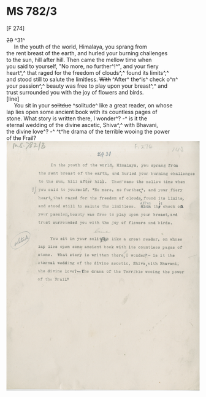 # MS 782/3

[F 274]

~~29~~ ^31^ \
&nbsp;&nbsp;&nbsp;&nbsp;&nbsp;In the youth of the world, Himalaya, you sprang from \
the rent breast of the earth, and hurled your burning challenges \
to the sun, hill after hill. Then came the mellow time when \
you said to yourself, "No more, no further^!^", and your fiery \
heart^,^ that raged for the freedom of clouds^,^ found its limits^,^ \
and stood still to salute the limitless. ~~With~~ ^After^ th~~e~~^is^ check o^n^ \
your passion^,^ beauty was free to play upon your breast^,^ and \
trust surrounded you with the joy of flowers and birds. \
[line] \
&nbsp;&nbsp;&nbsp;&nbsp;&nbsp;You sit in your ~~solitdue~~ ^solitude^ like a great reader, on whose \
lap lies open some ancient book with its countless pages of \
stone. What story is written there, I wonder^? -^ is it the \
eternal wedding of the divine ascetic, Shiva^,^ with Bhavani, \
the divine love^? -^ ^t^he drama of the terrible wooing the power \
of the Frail? 
![p160](MS782_3-160.jpg)
